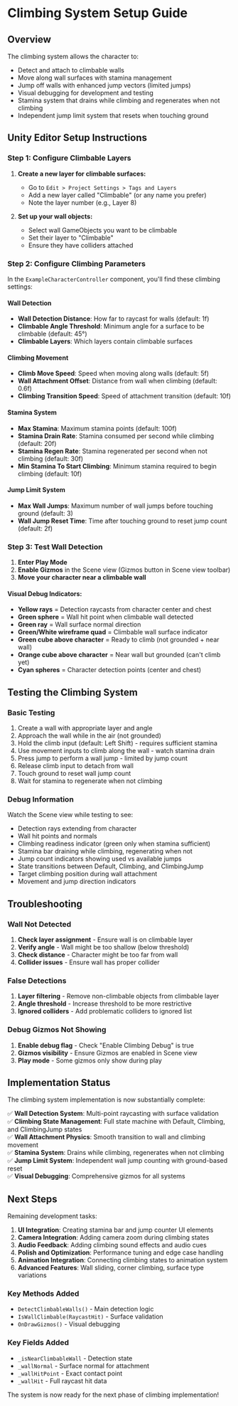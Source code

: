 # Climbing System Setup Guide

## Overview

The climbing system allows the character to:
- Detect and attach to climbable walls
- Move along wall surfaces with stamina management
- Jump off walls with enhanced jump vectors (limited jumps)
- Visual debugging for development and testing
- Stamina system that drains while climbing and regenerates when not climbing
- Independent jump limit system that resets when touching ground

## Unity Editor Setup Instructions

### Step 1: Configure Climbable Layers

1. **Create a new layer for climbable surfaces:**
   - Go to `Edit > Project Settings > Tags and Layers`
   - Add a new layer called "Climbable" (or any name you prefer)
   - Note the layer number (e.g., Layer 8)

2. **Set up your wall objects:**
   - Select wall GameObjects you want to be climbable
   - Set their layer to "Climbable"
   - Ensure they have colliders attached

### Step 2: Configure Climbing Parameters

In the `ExampleCharacterController` component, you'll find these climbing settings:

#### Wall Detection
- **Wall Detection Distance**: How far to raycast for walls (default: 1f)
- **Climbable Angle Threshold**: Minimum angle for a surface to be climbable (default: 45°)
- **Climbable Layers**: Which layers contain climbable surfaces

#### Climbing Movement
- **Climb Move Speed**: Speed when moving along walls (default: 5f)
- **Wall Attachment Offset**: Distance from wall when climbing (default: 0.6f)
- **Climbing Transition Speed**: Speed of attachment transition (default: 10f)

#### Stamina System
- **Max Stamina**: Maximum stamina points (default: 100f)
- **Stamina Drain Rate**: Stamina consumed per second while climbing (default: 20f)
- **Stamina Regen Rate**: Stamina regenerated per second when not climbing (default: 30f)
- **Min Stamina To Start Climbing**: Minimum stamina required to begin climbing (default: 10f)

#### Jump Limit System
- **Max Wall Jumps**: Maximum number of wall jumps before touching ground (default: 3)
- **Wall Jump Reset Time**: Time after touching ground to reset jump count (default: 2f)

### Step 3: Test Wall Detection

1. **Enter Play Mode**
2. **Enable Gizmos** in the Scene view (Gizmos button in Scene view toolbar)
3. **Move your character near a climbable wall**

#### Visual Debug Indicators:
- **Yellow rays** = Detection raycasts from character center and chest
- **Green sphere** = Wall hit point when climbable wall detected
- **Green ray** = Wall surface normal direction
- **Green/White wireframe quad** = Climbable wall surface indicator
- **Green cube above character** = Ready to climb (not grounded + near wall)
- **Orange cube above character** = Near wall but grounded (can't climb yet)
- **Cyan spheres** = Character detection points (center and chest)

## Testing the Climbing System

### Basic Testing
1. Create a wall with appropriate layer and angle
2. Approach the wall while in the air (not grounded)
3. Hold the climb input (default: Left Shift) - requires sufficient stamina
4. Use movement inputs to climb along the wall - watch stamina drain
5. Press jump to perform a wall jump - limited by jump count
6. Release climb input to detach from wall
7. Touch ground to reset wall jump count
8. Wait for stamina to regenerate when not climbing

### Debug Information
Watch the Scene view while testing to see:
- Detection rays extending from character
- Wall hit points and normals
- Climbing readiness indicator (green only when stamina sufficient)
- Stamina bar draining while climbing, regenerating when not
- Jump count indicators showing used vs available jumps
- State transitions between Default, Climbing, and ClimbingJump
- Target climbing position during wall attachment
- Movement and jump direction indicators

## Troubleshooting

### Wall Not Detected
1. **Check layer assignment** - Ensure wall is on climbable layer
2. **Verify angle** - Wall might be too shallow (below threshold)
3. **Check distance** - Character might be too far from wall
4. **Collider issues** - Ensure wall has proper collider

### False Detections
1. **Layer filtering** - Remove non-climbable objects from climbable layer
2. **Angle threshold** - Increase threshold to be more restrictive
3. **Ignored colliders** - Add problematic colliders to ignored list

### Debug Gizmos Not Showing
1. **Enable debug flag** - Check "Enable Climbing Debug" is true
2. **Gizmos visibility** - Ensure Gizmos are enabled in Scene view
3. **Play mode** - Some gizmos only show during play

## Implementation Status

The climbing system implementation is now substantially complete:

✅ **Wall Detection System**: Multi-point raycasting with surface validation  
✅ **Climbing State Management**: Full state machine with Default, Climbing, and ClimbingJump states  
✅ **Wall Attachment Physics**: Smooth transition to wall and climbing movement  
✅ **Stamina System**: Drains while climbing, regenerates when not climbing  
✅ **Jump Limit System**: Independent wall jump counting with ground-based reset  
✅ **Visual Debugging**: Comprehensive gizmos for all systems  

## Next Steps

Remaining development tasks:

1. **UI Integration**: Creating stamina bar and jump counter UI elements
2. **Camera Integration**: Adding camera zoom during climbing states
3. **Audio Feedback**: Adding climbing sound effects and audio cues
4. **Polish and Optimization**: Performance tuning and edge case handling
5. **Animation Integration**: Connecting climbing states to animation system
6. **Advanced Features**: Wall sliding, corner climbing, surface type variations

### Key Methods Added
- `DetectClimbableWalls()` - Main detection logic
- `IsWallClimbable(RaycastHit)` - Surface validation
- `OnDrawGizmos()` - Visual debugging

### Key Fields Added
- `_isNearClimbableWall` - Detection state
- `_wallNormal` - Surface normal for attachment
- `_wallHitPoint` - Exact contact point
- `_wallHit` - Full raycast hit data

The system is now ready for the next phase of climbing implementation!
